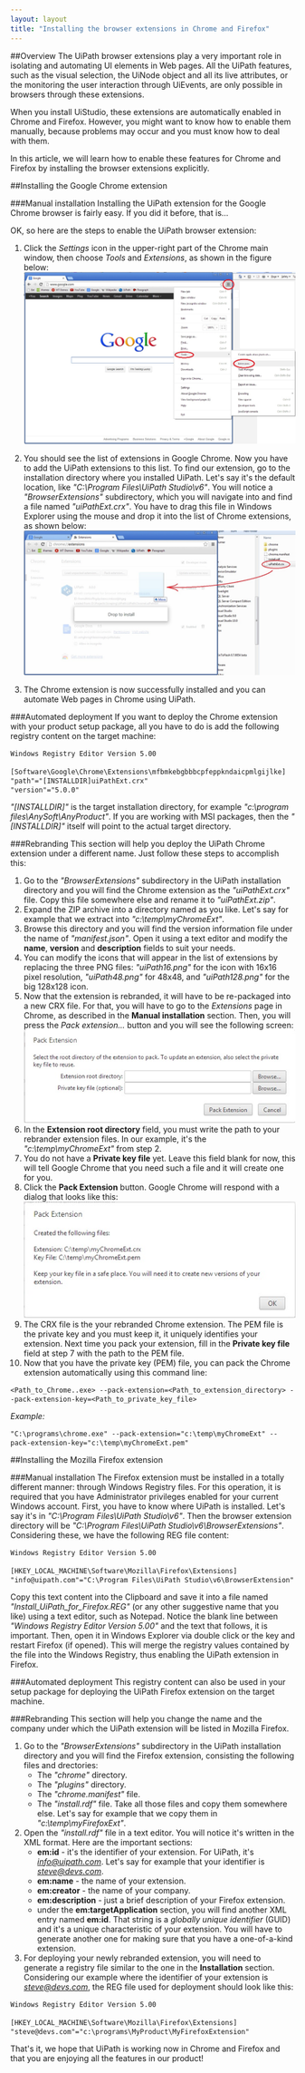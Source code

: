 ```yaml
---
layout: layout
title: "Installing the browser extensions in Chrome and Firefox"
---
```


##Overview
The UiPath browser extensions play a very important role in isolating and automating UI elements in Web pages. All the UiPath features, such as the visual selection, the UiNode object and all its live attributes, or the monitoring the user interaction through UiEvents, are only possible in browsers through these extensions.

When you install UiStudio, these extensions are automatically enabled in Chrome and Firefox. However, you might want to know how to enable them manually, because problems may occur and you must know how to deal with them.

In this article, we will learn how to enable these features for Chrome and Firefox by installing the browser extensions explicitly.

##Installing the Google Chrome extension

###Manual installation
Installing the UiPath extension for the Google Chrome browser is fairly easy. If you did it before, that is...

OK, so here are the steps to enable the UiPath browser extension:

1.  Click the *Settings* icon in the upper-right part of the Chrome main window, then choose *Tools* and *Extensions*, as shown in the figure below:
    !["Chrome Step 1"](/img/blog/Chrome_step_1.jpg)

2.  You should see the list of extensions in Google Chrome. Now you have to add the UiPath extensions to this list. To find our extension, go to the installation directory where you installed UiPath. Let's say it's the default location, like *"C:\Program Files\UiPath Studio\v6"*. You will notice a *"BrowserExtensions"* subdirectory, which you will navigate into and find a file named *"uiPathExt.crx"*. You have to drag this file in Windows Explorer using the mouse and drop it into the list of Chrome extensions, as shown below:
    !["Chrome Step 2"](/img/blog/Chrome_step_2.jpg)

3.  The Chrome extension is now successfully installed and you can automate Web pages in Chrome using UiPath.

###Automated deployment
If you want to deploy the Chrome extension with your product setup package, all you have to do is add the following registry content on the target machine:

```
Windows Registry Editor Version 5.00
 
[Software\Google\Chrome\Extensions\mfbmkebgbbbcpfeppkndaicpmlgijlke]
"path"="[INSTALLDIR]uiPathExt.crx"
"version"="5.0.0"
```

*"[INSTALLDIR]"* is the target installation directory, for example *"c:\program files\AnySoft\AnyProduct\"*. If you are working with MSI packages, then the *"[INSTALLDIR]"* itself will point to the actual target directory.

###Rebranding
This section will help you deploy the UiPath Chrome extension under a different name. Just follow these steps to accomplish this:
1.	Go to the *"BrowserExtensions"* subdirectory in the UiPath installation directory and you will find the Chrome extension as the *"uiPathExt.crx"* file. Copy this file somewhere else and rename it to *"uiPathExt.zip"*.
2.	Expand the ZIP archive into a directory named as you like. Let's say for example that we extract into *"c:\temp\myChromeExt"*.
3.	Browse this directory and you will find the version information file under the name of *"manifest.json"*. Open it using a text editor and modify the **name**, **version** and **description** fields to suit your needs.
4.	You can modify the icons that will appear in the list of extensions by replacing the three PNG files: *"uiPath16.png"* for the icon with 16x16 pixel resolution, *"uiPath48.png"* for 48x48, and *"uiPath128.png"* for the big 128x128 icon.
5.	Now that the extension is rebranded, it will have to be re-packaged into a new CRX file. For that, you will have to go to the *Extensions* page in Chrome, as described in the **Manual installation** section. Then, you will press the *Pack extension...* button and you will see the following screen:
	!["Chrome Rebranding 1"](/img/blog/Chrome_rebranding_1.jpg)
6.	In the **Extension root directory** field, you must write the path to your rebrander extension files. In our example, it's the *"c:\temp\myChromeExt"* from step 2.
7.	You do not have a **Private key file** yet. Leave this field blank for now, this will tell Google Chrome that you need such a file and it will create one for you.
8.	Click the **Pack Extension** button. Google Chrome will respond with a dialog that looks like this:
	!["Chrome Rebranding 2"](/img/blog/Chrome_rebranding_2.jpg)
9. 	The CRX file is the your rebranded Chrome extension. The PEM file is the private key and you must keep it, it uniquely identifies your extension. Next time you pack your extension, fill in the **Private key file** field at step 7 with the path to the PEM file.
10.	Now that you have the private key (PEM) file, you can pack the Chrome extension automatically using this command line:
```
<Path_to_Chrome..exe> --pack-extension=<Path_to_extension_directory> --pack-extension-key=<Path_to_private_key_file>
```
*Example:*
```
"C:\programs\chrome.exe" --pack-extension="c:\temp\myChromeExt" --pack-extension-key="c:\temp\myChromeExt.pem"
```

##Installing the Mozilla Firefox extension

###Manual installation
The Firefox extension must be installed in a totally different manner: through Windows Registry files. For this operation, it is required that you have Administrator privileges enabled for your current Windows account.
First, you have to know where UiPath is installed. Let's say it's in *"C:\Program Files\UiPath Studio\v6"*. Then the browser extension directory will be *"C:\Program Files\UiPath Studio\v6\BrowserExtensions"*. Considering these, we have the following REG file content:

```
Windows Registry Editor Version 5.00
 
[HKEY_LOCAL_MACHINE\Software\Mozilla\Firefox\Extensions]
"info@uipath.com"="C:\Program Files\UiPath Studio\v6\BrowserExtension"
```

Copy this text content into the Clipboard and save it into a file named *"Install_UiPath_for_Firefox.REG"* (or any other suggestive name that you like) using a text editor, such as Notepad. Notice the blank line between *"Windows Registry Editor Version 5.00"* and the text that follows, it is important.
Then, open it in Windows Explorer via double click or the *<Enter>* key and restart Firefox (if opened). This will merge the registry values contained by the file into the Windows Registry, thus enabling the UiPath extension in Firefox.

###Automated deployment
This registry content can also be used in your setup package for deploying the UiPath Firefox extension on the target machine.

###Rebranding
This section will help you change the name and the company under which the UiPath extension will be listed in Mozilla Firefox.
1.	Go to the *"BrowserExtensions"* subdirectory in the UiPath installation directory and you will find the Firefox extension, consisting the following files and drectories: 
	* The *"chrome"* directory. 
	* The *"plugins"* directory. 
	* The *"chrome.manifest"* file. 
	* The *"install.rdf"* file. 
Take all those files and copy them somewhere else. Let's say for example that we copy them in *"c:\temp\myFirefoxExt"*.
2.	Open the *"install.rdf"* file in a text editor. You will notice it's written in the XML format. Here are the important sections:
	* **em:id** - it's the identifier of your extension. For UiPath, it's *info@uipath.com*. Let's say for example that your identifier is *steve@devs.com*.
	* **em:name** - the name of your extension.
	* **em:creator** - the name of your company.
	* **em:description** - just a brief description of your Firefox extension.
	* under the **em:targetApplication** section, you will find another XML entry named **em:id**. That string is a *globally unique identifier* (GUID) and it's a unique characteristic of your extension. You will have to generate another one for making sure that you have a one-of-a-kind extension.
3.	For deploying your newly rebranded extension, you will need to generate a registry file similar to the one in the **Installation** section. Considering our example where the identifier of your extension is *steve@devs.com*, the REG file used for deployment should look like this:
```
Windows Registry Editor Version 5.00
 
[HKEY_LOCAL_MACHINE\Software\Mozilla\Firefox\Extensions]
"steve@devs.com"="c:\programs\MyProduct\MyFirefoxExtension"
```


That's it, we hope that UiPath is working now in Chrome and Firefox and that you are enjoying all the features in our product!
